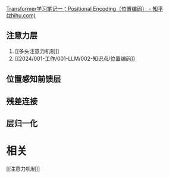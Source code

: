 [Transformer学习笔记一：Positional Encoding（位置编码） - 知乎 (zhihu.com)](https://zhuanlan.zhihu.com/p/454482273)


## 注意力层
1. [[多头注意力机制]]
2. [[2024/001-工作/001-LLM/002-知识点/位置编码]]
## 位置感知前馈层
## 残差连接
## 层归一化


# 相关
[[注意力机制]]